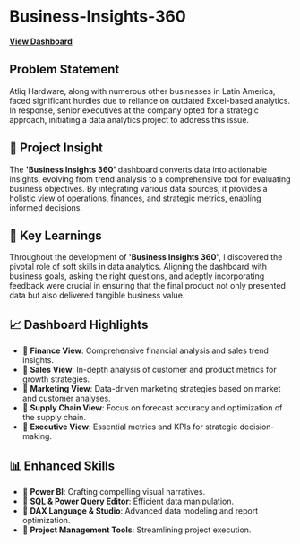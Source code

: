 # Business-Insights-360
 
[**View Dashboard**](https://app.fabric.microsoft.com/view?r=eyJrIjoiMmQzNzMzOWQtZDIxNi00MWE3LTk3OWItZTQ1NTA3ZmU3MTg4IiwidCI6ImRmODY3OWNkLWE4MGUtNDVkOC05OWFjLWM4M2VkN2ZmOTVhMCJ9)  

## Problem Statement  
Atliq Hardware, along with numerous other businesses in Latin America, faced significant hurdles due to reliance on outdated Excel-based analytics. In response, senior executives at the company opted for a strategic approach, initiating a data analytics project to address this issue.

## 🎯 Project Insight  
The **'Business Insights 360'** dashboard converts data into actionable insights, evolving from trend analysis to a comprehensive tool for evaluating business objectives. By integrating various data sources, it provides a holistic view of operations, finances, and strategic metrics, enabling informed decisions.

## 🔑 Key Learnings  
Throughout the development of **'Business Insights 360'**, I discovered the pivotal role of soft skills in data analytics. Aligning the dashboard with business goals, asking the right questions, and adeptly incorporating feedback were crucial in ensuring that the final product not only presented data but also delivered tangible business value.

## 📈 Dashboard Highlights  
- 🔹 **Finance View**: Comprehensive financial analysis and sales trend insights.  
- 🔹 **Sales View**: In-depth analysis of customer and product metrics for growth strategies.  
- 🔹 **Marketing View**: Data-driven marketing strategies based on market and customer analyses.  
- 🔹 **Supply Chain View**: Focus on forecast accuracy and optimization of the supply chain.  
- 🔹 **Executive View**: Essential metrics and KPIs for strategic decision-making.

## 📊 Enhanced Skills  
- 🔹 **Power BI**: Crafting compelling visual narratives.  
- 🔹 **SQL & Power Query Editor**: Efficient data manipulation.  
- 🔹 **DAX Language & Studio**: Advanced data modeling and report optimization.  
- 🔹 **Project Management Tools**: Streamlining project execution.
